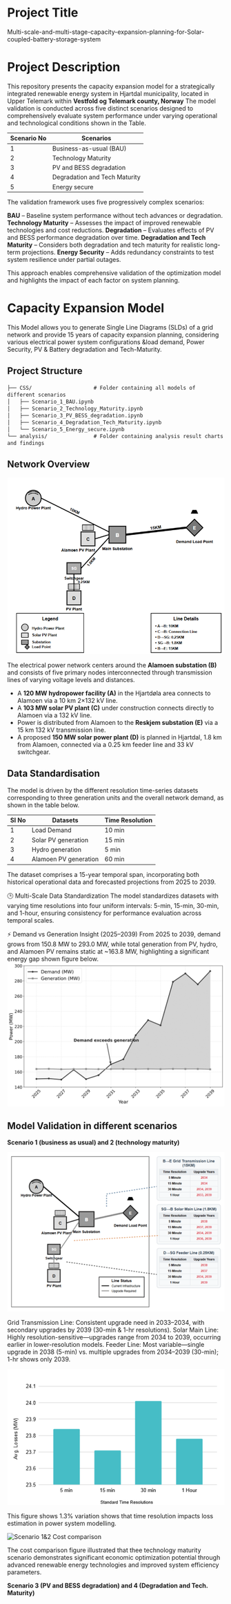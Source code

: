 # Project Title

 Multi-scale-and-multi-stage-capacity-expansion-planning-for-Solar-coupled-battery-storage-system

# Project Description

This repository presents the capacity expansion model for a strategically integrated renewable energy system in Hjartdal municipality, located in Upper Telemark within **Vestfold og Telemark county, Norway**
The model validation is conducted across five distinct scenarios designed to comprehensively evaluate system performance under varying operational and technological conditions shown in the Table.

| **Scenario No** | **Scenarios**                      |
|-----------------|------------------------------------|
| 1               | Business-as-usual (BAU)            |
| 2               | Technology Maturity                |
| 3               | PV and BESS degradation            |
| 4               | Degradation and Tech Maturity      |
| 5               | Energy secure                      |

The validation framework uses five progressively complex scenarios:

**BAU** – Baseline system performance without tech advances or degradation.
**Technology Maturity** – Assesses the impact of improved renewable technologies and cost reductions.
**Degradation** – Evaluates effects of PV and BESS performance degradation over time.
**Degradation and Tech Maturity** – Considers both degradation and tech maturity for realistic long-term projections.
**Energy Security** – Adds redundancy constraints to test system resilience under partial outages.

This approach enables comprehensive validation of the optimization model and highlights the impact of each factor on system planning.

# Capacity Expansion Model

This Model allows you to generate Single Line Diagrams (SLDs) of a grid network and provide 15 years of capacity expansion planning, considering various electrical power system configurations &load demand, Power Security, PV & Battery degradation and Tech-Maturity.

## Project Structure

```
├── CSS/                    # Folder containing all models of different scenarios
│   ├── Scenario_1_BAU.ipynb
│   ├── Scenario_2_Technology_Maturity.ipynb
│   ├── Scenario_3_PV_BESS_degradation.ipynb
│   ├── Scenario_4_Degradation_Tech_Maturity.ipynb
│   └── Scenario_5_Energy_secure.ipynb
└── analysis/               # Folder containing analysis result charts and findings
```
## Network Overview

![Powerline diagram of the network topology](Analysis/power_line_diagram.png)

The electrical power network centers around the **Alamoen substation (B)** and consists of five primary nodes interconnected through transmission lines of varying voltage levels and distances.

- A **120 MW hydropower facility (A)** in the Hjartdøla area connects to Alamoen via a 10 km 2×132 kV line.
- A **103 MW solar PV plant (C)** under construction connects directly to Alamoen via a 132 kV line.
- Power is distributed from Alamoen to the **Reskjem substation (E)** via a 15 km 132 kV transmission line.
- A proposed **150 MW solar power plant (D)** is planned in Hjartdal, 1.8 km from Alamoen, connected via a 0.25 km feeder line and 33 kV switchgear.

## Data Standardisation
The model is driven by the different resolution time-series datasets corresponding to three generation units and the overall network demand, as shown in the table below.

| **Sl No** | **Datasets**            | **Time Resolution** |
|-----------|--------------------------|----------------------|
| 1         | Load Demand              | 10 min               |
| 2         | Solar PV generation      | 15 min               |
| 3         | Hydro generation         | 5 min                |
| 4         | Alamoen PV generation    | 60 min               |
The dataset comprises a 15-year temporal span, incorporating both historical operational data and forecasted projections from 2025 to 2039.

🕒 Multi-Scale Data Standardization
The model standardizes datasets with varying time resolutions into four uniform intervals: 5-min, 15-min, 30-min, and 1-hour, ensuring consistency for performance evaluation across temporal scales.

⚡ Demand vs Generation Insight (2025–2039)
From 2025 to 2039, demand grows from 150.8 MW to 293.0 MW, while total generation from PV, hydro, and Alamoen PV remains static at ~163.8 MW, highlighting a significant energy gap shown figure below.
![Energy Vs Demand](Analysis/electricity_demand_vs_generation_grayscale.png)

## Model Validation in different scenarios

**Scenario 1 (business as usual) and 2 (technology maturity)**

![BAU Power Cable upgration planning](Analysis/BAU_Power_cable_upgration.png)

Grid Transmission Line: Consistent upgrade need in 2033–2034, with secondary upgrades by 2039 (30-min & 1-hr resolutions).
Solar Main Line: Highly resolution-sensitive—upgrades range from 2034 to 2039, occurring earlier in lower-resolution models.
Feeder Line: Most variable—single upgrade in 2038 (5-min) vs. multiple upgrades from 2034–2039 (30-min); 1-hr shows only 2039.

![Scenario 1&2 loss](Analysis/scenario1_2_loss.png)

This figure shows 1.3% variation shows that time resolution impacts loss estimation in power system modelling.

![Scenario 1&2 Cost comparison](Cost_contribution_scenario_1_2.png)

The cost comparison figure illustrated that thee technology maturity scenario demonstrates significant economic optimization potential through advanced renewable energy technologies and improved system efficiency parameters.

**Scenario 3 (PV and BESS degradation) and 4 (Degradation and Tech. Maturity)**
